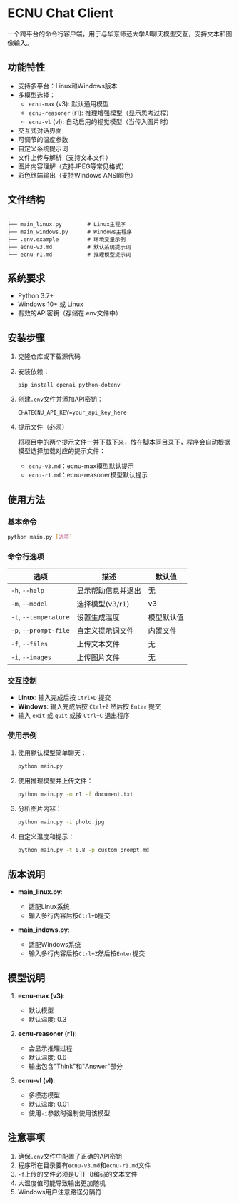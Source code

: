 # ECNU Chat Client

一个跨平台的命令行客户端，用于与华东师范大学AI聊天模型交互，支持文本和图像输入。

## 功能特性

- 支持多平台：Linux和Windows版本
- 多模型选择：
  - `ecnu-max` (v3): 默认通用模型
  - `ecnu-reasoner` (r1): 推理增强模型（显示思考过程）
  - `ecnu-vl` (vl): 自动启用的视觉模型（当传入图片时）
- 交互式对话界面
- 可调节的温度参数
- 自定义系统提示词
- 文件上传与解析（支持文本文件）
- 图片内容理解（支持JPEG等常见格式）
- 彩色终端输出（支持Windows ANSI颜色）

## 文件结构

```text
.
├── main_linux.py        # Linux主程序
├── main_windows.py      # Windows主程序
├── .env.example         # 环境变量示例
├── ecnu-v3.md           # 默认系统提示词
└── ecnu-r1.md           # 推理模型提示词
```

## 系统要求

- Python 3.7+
- Windows 10+ 或 Linux
- 有效的API密钥（存储在.env文件中）

## 安装步骤

1. 克隆仓库或下载源代码
2. 安装依赖：
   ```
   pip install openai python-dotenv
   ```
3. 创建`.env`文件并添加API密钥：
   ```
   CHATECNU_API_KEY=your_api_key_here
   ```
4. 提示文件（必须）

   将项目中的两个提示文件一并下载下来，放在脚本同目录下，程序会自动根据模型选择加载对应的提示文件：
   - `ecnu-v3.md`：ecnu-max模型默认提示
   - `ecnu-r1.md`：ecnu-reasoner模型默认提示

## 使用方法

### 基本命令

```bash
python main.py [选项]
```

### 命令行选项

| 选项 | 描述 | 默认值 |
|------|------|--------|
| `-h`, `--help` | 显示帮助信息并退出 | 无 |
| `-m`, `--model` | 选择模型(v3/r1) | v3 |
| `-t`, `--temperature` | 设置生成温度 | 模型默认值 |
| `-p`, `--prompt-file` | 自定义提示词文件 | 内置文件 |
| `-f`, `--files` | 上传文本文件 | 无 |
| `-i`, `--images` | 上传图片文件 | 无 |

### 交互控制

- **Linux**: 输入完成后按 `Ctrl+D` 提交
- **Windows**: 输入完成后按 `Ctrl+Z` 然后按 `Enter` 提交
- 输入 `exit` 或 `quit` 或按 `Ctrl+C` 退出程序

### 使用示例

1. 使用默认模型简单聊天：
   ```bash
   python main.py
   ```

2. 使用推理模型并上传文件：
   ```bash
   python main.py -m r1 -f document.txt
   ```

3. 分析图片内容：
   ```bash
   python main.py -i photo.jpg
   ```

4. 自定义温度和提示：
   ```bash
   python main.py -t 0.8 -p custom_prompt.md
   ```

## 版本说明

- **main_linux.py**:
  - 适配Linux系统
  - 输入多行内容后按`Ctrl+D`提交

- **main_indows.py**:
  - 适配Windows系统
  - 输入多行内容后按`Ctrl+Z`然后按`Enter`提交

## 模型说明

1. **ecnu-max (v3)**:
   - 默认模型
   - 默认温度: 0.3

2. **ecnu-reasoner (r1)**:
   - 会显示推理过程
   - 默认温度: 0.6
   - 输出包含"Think"和"Answer"部分

3. **ecnu-vl (vl)**:
   - 多模态模型
   - 默认温度: 0.01
   - 使用`-i`参数时强制使用该模型

## 注意事项

1. 确保`.env`文件中配置了正确的API密钥
2. 程序所在目录要有`ecnu-v3.md`和`ecnu-r1.md`文件
3. `-f`上传的文件必须是UTF-8编码的文本文件
4. 大温度值可能导致输出更加随机
5. Windows用户注意路径分隔符
